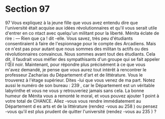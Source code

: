 # Section 97

97
Vous expliquez à la jeune fille que vous avez entendu dire que
l'université était acquise aux idées révolutionnaires et qu'il vous
serait utile d'entrer en co ntact avec quelqu'un militant pour la
liberté. Ménita éclate de rire :
— Rien que ça ! dit -elle. Vous savez, très peu d'étudiants
consentiraient à faire de l'espionnage pour le compte des
Arcadiens. Mais ce n'est pas pour autant que nous sommes des
militan ts actifs ou des révolutionnaires convaincus. Nous
sommes avant tout des étudiants. Cela dit, il faudrait vous méfier
des sympathisants d'un groupe qui se fait appeler l'Œil noir.
Maintenant, pour répondre plus précisément à ce que vous
m'avez demandé, je pense que vous aurez tout intérêt à
rencontrer le professeur Zacharias du Département d'art et de
littérature. Vous le trouverez à l'étage supérieur. Dites -lui que
vous venez de ma part. Notez aussi le numéro de son bureau :
239 , car le Département est un véritable labyrinthe et vous ne
vous y retrouveriez jamais sans cela. La bonne humeur de Ménita
vous a remonté le moral, et vous pouvez ajouter 1 point à votre
total de CHANCE.  Allez -vous vous rendre immédiatement au
Département d es arts et de la littérature (rendez -vous au 258 )
ou pensez -vous qu'il est plus prudent de quitter l'université
(rendez -vous au 235 ) ?